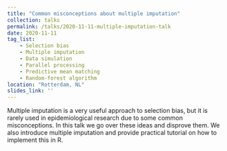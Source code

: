```yaml
---
title: "Common misconceptions about multiple imputation"
collection: talks
permalink: /talks/2020-11-11-multiple-imputation-talk
date: 2020-11-11
tag_list:
    - Selection bias
    - Multiple imputation
    - Data simulation
    - Parallel processing
    - Predictive mean matching
    - Random-forest algorithm
location: "Rotterdam, NL"
slides_link: ''
---
```


Multiple imputation is a very useful approach to selection bias, but it is rarely used in epidemiological research due to 
some common misconceptions. In this talk we go over these ideas and disprove them. We also introduce multiple imputation 
and provide practical tutorial on how to implement this in R.
